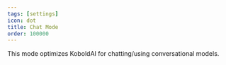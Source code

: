 ```yaml
---
tags: [settings]
icon: dot
title: Chat Mode
order: 100000
---
```

This mode optimizes KoboldAI for chatting/using conversational models.
